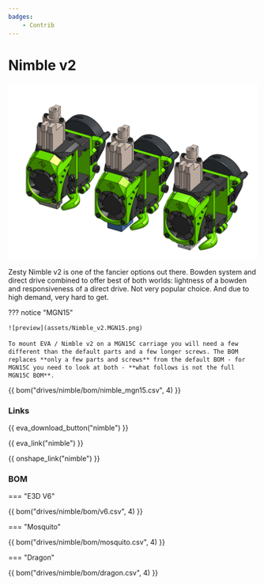 ```yaml
---
badges:
    - Contrib
---
```

# Nimble v2

![preview](assets/__ALL__.png)

Zesty Nimble v2 is one of the fancier options out there. Bowden system and direct drive combined to offer best of both worlds: lightness of a bowden and responsiveness of a direct drive. Not very popular choice. And due to high demand, very hard to get.

??? notice "MGN15"

    ![preview](assets/Nimble_v2.MGN15.png)
    
    To mount EVA / Nimble v2 on a MGN15C carriage you will need a few different than the default parts and a few longer screws. The BOM replaces **only a few parts and screws** from the default BOM - for MGN15C you need to look at both - **what follows is not the full MGN15C BOM**.

{{ bom("drives/nimble/bom/nimble_mgn15.csv", 4) }}

### Links

{{ eva_download_button("nimble") }}

{{ eva_link("nimble") }}

{{ onshape_link("nimble") }}

### BOM

=== "E3D V6"


{{ bom("drives/nimble/bom/v6.csv", 4) }}

=== "Mosquito"


{{ bom("drives/nimble/bom/mosquito.csv", 4) }}

=== "Dragon"


{{ bom("drives/nimble/bom/dragon.csv", 4) }}